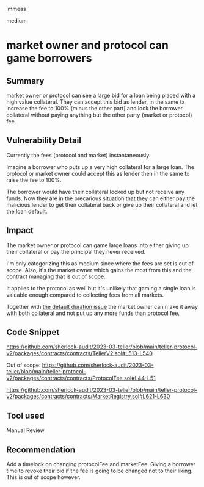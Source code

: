 immeas

medium

# market owner and protocol can game borrowers

## Summary
market owner or protocol can see a large bid for a loan being placed with a high value collateral. They can accept this bid as lender, in the same tx increase the fee to 100% (minus the other part) and lock the borrower collateral without paying anything but the other party (market or protocol) fee.

## Vulnerability Detail
Currently the fees (protocol and market) instantaneously.

Imagine a borrower who puts up a very high collateral for a large loan. The protocol or market owner could accept this as lender then in the same tx raise the fee to 100%.

The borrower would have their collateral locked up but not receive any funds. Now they are in the precarious situation that they can either pay the malicious lender to get their collateral back or give up their collateral and let the loan default.

## Impact
The market owner or protocol can game large loans into either giving up their collateral or pay the principal they never received.

I'm only categorizing this as medium since where the fees are set is out of scope. Also, it's the market owner which gains the most from this and the contract managing that is out of scope.

It applies to the protocol as well but it's unlikely that gaming a single loan is valuable enough compared to collecting fees from all markets.

Together with [the default duration issue](https://github.com/sherlock-audit/2023-03-teller-0ximmeas/issues/5) the market owner can make it away with both collateral and not put up any more funds than protocol fee.

## Code Snippet
https://github.com/sherlock-audit/2023-03-teller/blob/main/teller-protocol-v2/packages/contracts/contracts/TellerV2.sol#L513-L540

Out of scope:
https://github.com/sherlock-audit/2023-03-teller/blob/main/teller-protocol-v2/packages/contracts/contracts/ProtocolFee.sol#L44-L51

https://github.com/sherlock-audit/2023-03-teller/blob/main/teller-protocol-v2/packages/contracts/contracts/MarketRegistry.sol#L621-L630

## Tool used
Manual Review

## Recommendation
Add a timelock on changing protocolFee and marketFee. Giving a borrower time to revoke their bid if the fee is going to be changed not to their liking. This is out of scope however.